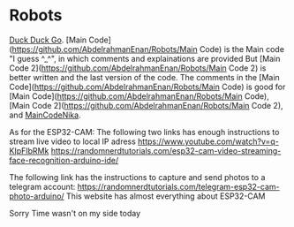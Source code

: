 # Robots
[Duck Duck Go](https://duckduckgo.com).
[Main Code](https://github.com/AbdelrahmanEnan/Robots/Main Code) is the Main code "I guess ^_^", in which comments and explainations are provided
But [Main Code 2](https://github.com/AbdelrahmanEnan/Robots/Main Code 2) is better written and the last version of the code.
The comments in the [Main Code](https://github.com/AbdelrahmanEnan/Robots/Main Code) is good for [Main Code](https://github.com/AbdelrahmanEnan/Robots/Main Code), [Main Code 2](https://github.com/AbdelrahmanEnan/Robots/Main Code 2), and [MainCodeNika](https://github.com/AbdelrahmanEnan/Robots/MainCodeNika).


As for the ESP32-CAM:
The following two links has enough instructions to stream live video to local IP adress 
https://www.youtube.com/watch?v=q-KIpFIbRMk
https://randomnerdtutorials.com/esp32-cam-video-streaming-face-recognition-arduino-ide/

The following link has the instructions to capture and send photos to a telegram account:
https://randomnerdtutorials.com/telegram-esp32-cam-photo-arduino/
This website has almost everything about ESP32-CAM 


Sorry Time wasn't on my side today 

